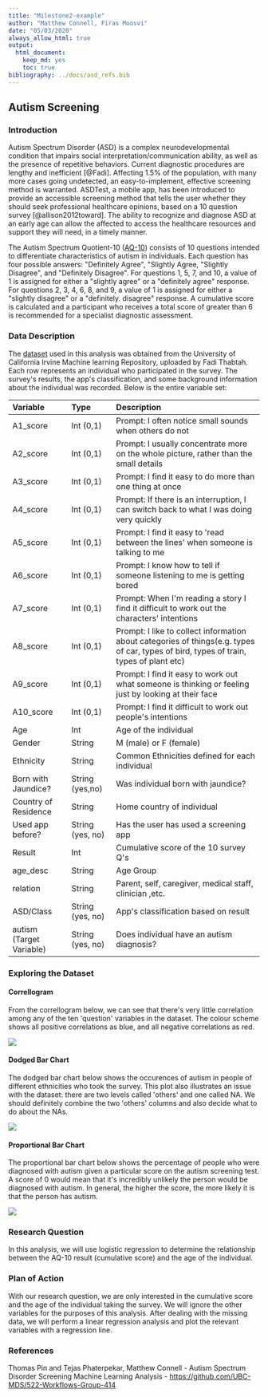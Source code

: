 ```yaml
---
title: "Milestone2-example"
author: "Matthew Connell, Firas Moosvi"
date: "05/03/2020"
always_allow_html: true
output: 
  html_document:
    keep_md: yes
    toc: true
bibliography: ../docs/asd_refs.bib
---
```




## Autism Screening

### Introduction

Autism Spectrum Disorder (ASD) is a complex neurodevelopmental condition that impairs social interpretation/communication ability, as well as the presence of repetitive behaviors.
Current diagnostic procedures are lengthy and inefficient [@Fadi]. 
Affecting 1.5% of the population, with many more cases going undetected, an easy-to-implement, effective screening method is warranted.
ASDTest, a mobile app, has been introduced to provide an accessible screening method that tells the user whether they should seek professional healthcare opinions, based on a 10 question survey [@allison2012toward].
The ability to recognize and diagnose ASD at an early age can allow the affected to access the healthcare resources and support they will need, in a timely manner. 

The Autism Spectrum Quotient-10 ([AQ-10](https://www.nice.org.uk/guidance/cg142/resources/autism-spectrum-quotient-aq10-test-pdf-186582493)) consists of 10 questions intended to differentiate characteristics of autism in individuals.
Each question has four possible answers: "Definitely Agree", "Slightly Agree, "Slightly Disagree", and "Definitely Disagree".
For questions 1, 5, 7, and 10, a value of 1 is assigned for either a "slightly agree" or a "definitely agree" response.
For questions 2, 3, 4, 6, 8, and 9, a value of 1 is assigned for either a "slightly disagree" or a "definitely. disagree" response.
A cumulative score is calculated and a participant who receives a total score of greater than 6 is recommended for a specialist diagnostic assessment.


### Data Description

The [dataset](https://archive.ics.uci.edu/ml/datasets/Autism+Screening+Adult)  used in this analysis was obtained from the University of California Irvine Machine learning Repository, uploaded by Fadi Thabtah.
Each row represents an individual who participated in the survey.
The survey's results, the app's classification, and some background information about the individual was recorded.
Below is the entire variable set:

<table class="table table-condensed" style="width: auto !important; margin-left: auto; margin-right: auto;">
 <thead>
  <tr>
   <th style="text-align:left;position: sticky; top:0; background-color: #FFFFFF;">  Variable           </th>
   <th style="text-align:left;position: sticky; top:0; background-color: #FFFFFF;">  Type              </th>
   <th style="text-align:left;position: sticky; top:0; background-color: #FFFFFF;">  Description                                                                                                                             </th>
  </tr>
 </thead>
<tbody>
  <tr>
   <td style="text-align:left;"> A1_score </td>
   <td style="text-align:left;"> Int (0,1) </td>
   <td style="text-align:left;"> Prompt: I often notice small sounds when others do not </td>
  </tr>
  <tr>
   <td style="text-align:left;"> A2_score </td>
   <td style="text-align:left;"> Int (0,1) </td>
   <td style="text-align:left;"> Prompt: I usually concentrate more on the whole picture, rather than the small details </td>
  </tr>
  <tr>
   <td style="text-align:left;"> A3_score </td>
   <td style="text-align:left;"> Int (0,1) </td>
   <td style="text-align:left;"> Prompt: I find it easy to do more than one thing at once </td>
  </tr>
  <tr>
   <td style="text-align:left;"> A4_score </td>
   <td style="text-align:left;"> Int (0,1) </td>
   <td style="text-align:left;"> Prompt: If there is an interruption, I can switch back to what I was doing very quickly </td>
  </tr>
  <tr>
   <td style="text-align:left;"> A5_score </td>
   <td style="text-align:left;"> Int (0,1) </td>
   <td style="text-align:left;"> Prompt: I find it easy to 'read between the lines' when someone is talking to me </td>
  </tr>
  <tr>
   <td style="text-align:left;"> A6_score </td>
   <td style="text-align:left;"> Int (0,1) </td>
   <td style="text-align:left;"> Prompt: I know how to tell if someone listening to me is getting bored </td>
  </tr>
  <tr>
   <td style="text-align:left;"> A7_score </td>
   <td style="text-align:left;"> Int (0,1) </td>
   <td style="text-align:left;"> Prompt: When I'm reading a story I find it difficult to work out the characters' intentions </td>
  </tr>
  <tr>
   <td style="text-align:left;"> A8_score </td>
   <td style="text-align:left;"> Int (0,1) </td>
   <td style="text-align:left;"> Prompt: I like to collect information about categories of things(e.g. types of car, types of bird, types of train, types of plant etc) </td>
  </tr>
  <tr>
   <td style="text-align:left;"> A9_score </td>
   <td style="text-align:left;"> Int (0,1) </td>
   <td style="text-align:left;"> Prompt: I find it easy to work out what someone is thinking or feeling just by looking at their face </td>
  </tr>
  <tr>
   <td style="text-align:left;"> A10_score </td>
   <td style="text-align:left;"> Int (0,1) </td>
   <td style="text-align:left;"> Prompt: I find it difficult to work out people's intentions </td>
  </tr>
  <tr>
   <td style="text-align:left;"> Age </td>
   <td style="text-align:left;"> Int </td>
   <td style="text-align:left;"> Age of the individual </td>
  </tr>
  <tr>
   <td style="text-align:left;"> Gender </td>
   <td style="text-align:left;"> String </td>
   <td style="text-align:left;"> M (male) or F (female) </td>
  </tr>
  <tr>
   <td style="text-align:left;"> Ethnicity </td>
   <td style="text-align:left;"> String </td>
   <td style="text-align:left;"> Common Ethnicities defined for each individual </td>
  </tr>
  <tr>
   <td style="text-align:left;"> Born with Jaundice? </td>
   <td style="text-align:left;"> String (yes,no) </td>
   <td style="text-align:left;"> Was individual born with jaundice? </td>
  </tr>
  <tr>
   <td style="text-align:left;"> Country of Residence </td>
   <td style="text-align:left;"> String </td>
   <td style="text-align:left;"> Home country of individual </td>
  </tr>
  <tr>
   <td style="text-align:left;"> Used app before? </td>
   <td style="text-align:left;"> String (yes, no) </td>
   <td style="text-align:left;"> Has the user has used a screening app </td>
  </tr>
  <tr>
   <td style="text-align:left;"> Result </td>
   <td style="text-align:left;"> Int </td>
   <td style="text-align:left;"> Cumulative score of the 10 survey Q's </td>
  </tr>
  <tr>
   <td style="text-align:left;"> age_desc </td>
   <td style="text-align:left;"> String </td>
   <td style="text-align:left;"> Age Group </td>
  </tr>
  <tr>
   <td style="text-align:left;"> relation </td>
   <td style="text-align:left;"> String </td>
   <td style="text-align:left;"> Parent, self, caregiver, medical staff, clinician ,etc. </td>
  </tr>
  <tr>
   <td style="text-align:left;"> ASD/Class </td>
   <td style="text-align:left;"> String (yes, no) </td>
   <td style="text-align:left;"> App's classification based on result </td>
  </tr>
  <tr>
   <td style="text-align:left;"> autism (Target Variable) </td>
   <td style="text-align:left;"> String (yes, no) </td>
   <td style="text-align:left;"> Does individual have an autism diagnosis? </td>
  </tr>
</tbody>
</table>

### Exploring the Dataset


#### Correllogram

From the correllogram below, we can see that there's very little correlation among any of the ten 'question' variables in the dataset.
The colour scheme shows all positive correlations as blue, and all negative correlations as red.

![](../images/correlation.png)


#### Dodged Bar Chart

The dodged bar chart below shows the occurences of autism in people of different ethnicities who took the survey.
This plot also illustrates an issue with the dataset: there are two levels called 'others' and one called NA.
We should definitely combine the two 'others' columns and also decide what to do about the NAs.

![](../images/barplot.png)

#### Proportional Bar Chart

The proportional bar chart below shows the percentage of people who were diagnosed with autism given a particular score on the autism screening test.
A score of 0 would mean that it's incredibly unlikely the person would be diagnosed with autism.
In general, the higher the score, the more likely it is that the person has autism.

![](../images/propbarplot.png)

### Research Question

In this analysis, we will use logistic regression to determine the relationship between the AQ-10 result (cumulative score) and the age of the individual.

### Plan of Action

With our research question, we are only interested in the cumulative score and the age of the individual taking the survey. 
We will ignore the other variables for the purposes of this analysis. 
After dealing with the missing data, we will perform a linear regression analysis and plot the relevant variables with a regression line. 

### References

Thomas Pin and Tejas Phaterpekar, Matthew Connell - Autism Spectrum Disorder Screening Machine Learning Analysis - https://github.com/UBC-MDS/522-Workflows-Group-414
